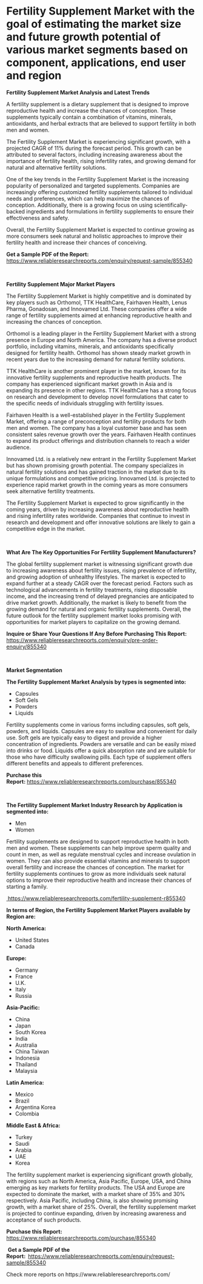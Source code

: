 <p><h1>Fertility Supplement Market with the goal of estimating the market size and future growth potential of various market segments based on component, applications, end user and region</h1></p><p><strong>Fertility Supplement Market Analysis and Latest Trends</strong></p>
<p><p>A fertility supplement is a dietary supplement that is designed to improve reproductive health and increase the chances of conception. These supplements typically contain a combination of vitamins, minerals, antioxidants, and herbal extracts that are believed to support fertility in both men and women.</p><p>The Fertility Supplement Market is experiencing significant growth, with a projected CAGR of 11% during the forecast period. This growth can be attributed to several factors, including increasing awareness about the importance of fertility health, rising infertility rates, and growing demand for natural and alternative fertility solutions.</p><p>One of the key trends in the Fertility Supplement Market is the increasing popularity of personalized and targeted supplements. Companies are increasingly offering customized fertility supplements tailored to individual needs and preferences, which can help maximize the chances of conception. Additionally, there is a growing focus on using scientifically-backed ingredients and formulations in fertility supplements to ensure their effectiveness and safety.</p><p>Overall, the Fertility Supplement Market is expected to continue growing as more consumers seek natural and holistic approaches to improve their fertility health and increase their chances of conceiving.</p></p>
<p><strong>Get a Sample PDF of the Report:&nbsp;</strong> <a href="https://www.reliableresearchreports.com/enquiry/request-sample/855340">https://www.reliableresearchreports.com/enquiry/request-sample/855340</a></p>
<p>&nbsp;</p>
<p><strong>Fertility Supplement Major Market Players</strong></p>
<p><p>The Fertility Supplement Market is highly competitive and is dominated by key players such as Orthomol, TTK HealthCare, Fairhaven Health, Lenus Pharma, Gonadosan, and Innovamed Ltd. These companies offer a wide range of fertility supplements aimed at enhancing reproductive health and increasing the chances of conception.</p><p>Orthomol is a leading player in the Fertility Supplement Market with a strong presence in Europe and North America. The company has a diverse product portfolio, including vitamins, minerals, and antioxidants specifically designed for fertility health. Orthomol has shown steady market growth in recent years due to the increasing demand for natural fertility solutions.</p><p>TTK HealthCare is another prominent player in the market, known for its innovative fertility supplements and reproductive health products. The company has experienced significant market growth in Asia and is expanding its presence in other regions. TTK HealthCare has a strong focus on research and development to develop novel formulations that cater to the specific needs of individuals struggling with fertility issues.</p><p>Fairhaven Health is a well-established player in the Fertility Supplement Market, offering a range of preconception and fertility products for both men and women. The company has a loyal customer base and has seen consistent sales revenue growth over the years. Fairhaven Health continues to expand its product offerings and distribution channels to reach a wider audience.</p><p>Innovamed Ltd. is a relatively new entrant in the Fertility Supplement Market but has shown promising growth potential. The company specializes in natural fertility solutions and has gained traction in the market due to its unique formulations and competitive pricing. Innovamed Ltd. is projected to experience rapid market growth in the coming years as more consumers seek alternative fertility treatments.</p><p>The Fertility Supplement Market is expected to grow significantly in the coming years, driven by increasing awareness about reproductive health and rising infertility rates worldwide. Companies that continue to invest in research and development and offer innovative solutions are likely to gain a competitive edge in the market.</p></p>
<p>&nbsp;</p>
<p><strong>What Are The Key Opportunities For Fertility Supplement Manufacturers?</strong></p>
<p><p>The global fertility supplement market is witnessing significant growth due to increasing awareness about fertility issues, rising prevalence of infertility, and growing adoption of unhealthy lifestyles. The market is expected to expand further at a steady CAGR over the forecast period. Factors such as technological advancements in fertility treatments, rising disposable income, and the increasing trend of delayed pregnancies are anticipated to drive market growth. Additionally, the market is likely to benefit from the growing demand for natural and organic fertility supplements. Overall, the future outlook for the fertility supplement market looks promising with opportunities for market players to capitalize on the growing demand.</p></p>
<p><strong>Inquire or Share Your Questions If Any Before Purchasing This Report:</strong> <a href="https://www.reliableresearchreports.com/enquiry/pre-order-enquiry/855340">https://www.reliableresearchreports.com/enquiry/pre-order-enquiry/855340</a></p>
<p>&nbsp;</p>
<p><strong>Market Segmentation</strong></p>
<p><strong>The Fertility Supplement Market Analysis by types is segmented into:</strong></p>
<p><ul><li>Capsules</li><li>Soft Gels</li><li>Powders</li><li>Liquids</li></ul></p>
<p><p>Fertility supplements come in various forms including capsules, soft gels, powders, and liquids. Capsules are easy to swallow and convenient for daily use. Soft gels are typically easy to digest and provide a higher concentration of ingredients. Powders are versatile and can be easily mixed into drinks or food. Liquids offer a quick absorption rate and are suitable for those who have difficulty swallowing pills. Each type of supplement offers different benefits and appeals to different preferences.</p></p>
<p><strong>Purchase this Report:&nbsp;</strong><a href="https://www.reliableresearchreports.com/purchase/855340">https://www.reliableresearchreports.com/purchase/855340</a></p>
<p>&nbsp;</p>
<p><strong>The Fertility Supplement Market Industry Research by Application is segmented into:</strong></p>
<p><ul><li>Men</li><li>Women</li></ul></p>
<p><p>Fertility supplements are designed to support reproductive health in both men and women. These supplements can help improve sperm quality and count in men, as well as regulate menstrual cycles and increase ovulation in women. They can also provide essential vitamins and minerals to support overall fertility and increase the chances of conception. The market for fertility supplements continues to grow as more individuals seek natural options to improve their reproductive health and increase their chances of starting a family.</p></p>
<p><a href="https://www.reliableresearchreports.com/fertility-supplement-r855340">&nbsp;https://www.reliableresearchreports.com/fertility-supplement-r855340</a></p>
<p><strong>In terms of Region, the Fertility Supplement Market Players available by Region are:</strong></p>
<p>
    <p> <strong> North America: </strong>
        <ul>
            <li>United States</li>
            <li>Canada</li>
        </ul>
        </p> 
    <p> <strong> Europe: </strong>
        <ul>
            <li>Germany</li>
            <li>France</li>
            <li>U.K.</li>
            <li>Italy</li>
            <li>Russia</li>
        </ul>
        </p> 
    <p> <strong> Asia-Pacific: </strong>
        <ul>
            <li>China</li>
            <li>Japan</li>
            <li>South Korea</li>
            <li>India</li>
            <li>Australia</li>
            <li>China Taiwan</li>
            <li>Indonesia</li>
            <li>Thailand</li>
            <li>Malaysia</li>
        </ul>
        </p> 
    <p> <strong> Latin America: </strong>
        <ul>
            <li>Mexico</li>
            <li>Brazil</li>
            <li>Argentina Korea</li>
            <li>Colombia</li>
        </ul>
        </p> 
    <p> <strong> Middle East & Africa: </strong>
        <ul>
            <li>Turkey</li>
            <li>Saudi</li>
            <li>Arabia</li>
            <li>UAE</li>
            <li>Korea</li>
        </ul>
    </p>
    </p>
<p><p>The fertility supplement market is experiencing significant growth globally, with regions such as North America, Asia Pacific, Europe, USA, and China emerging as key markets for fertility products. The USA and Europe are expected to dominate the market, with a market share of 35% and 30% respectively. Asia Pacific, including China, is also showing promising growth, with a market share of 25%. Overall, the fertility supplement market is projected to continue expanding, driven by increasing awareness and acceptance of such products.</p></p>
<p><strong>Purchase this Report: </strong><a href="https://www.reliableresearchreports.com/purchase/855340">https://www.reliableresearchreports.com/purchase/855340</a></p>
<p>&nbsp;<strong>Get a Sample PDF of the Report:&nbsp;&nbsp;</strong><a href="https://www.reliableresearchreports.com/enquiry/request-sample/855340">https://www.reliableresearchreports.com/enquiry/request-sample/855340</a></p>
<p><strong></strong></p>
<p>Check more reports on https://www.reliableresearchreports.com/</p>